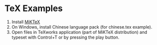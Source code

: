 # TeX Examples

1. Install [MiKTeX](https://miktex.org/)
1. On Windows, install Chinese language pack (for chinese.tex example).
1. Open files in TeXworks application (part of MiKTeX distribution) and typeset with Control+T or by pressing the play button.
